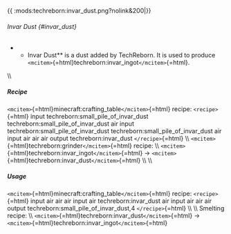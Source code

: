 {{ :mods:techreborn:invar_dust.png?nolink&200\|}}

###### Invar Dust {#invar_dust}

-   -   Invar Dust\*\* is a dust added by TechReborn. It is used to
        produce
        `<mcitem>`{=html}techreborn:invar_ingot`</mcitem>`{=html}.

\\\\

##### Recipe

`<mcitem>`{=html}minecraft:crafting_table`</mcitem>`{=html} recipe:
`<recipe>`{=html} input techreborn:small_pile_of_invar_dust
techreborn:small_pile_of_invar_dust air input
techreborn:small_pile_of_invar_dust techreborn:small_pile_of_invar_dust
air input air air air output techreborn:invar_dust `</recipe>`{=html}
\\\\ `<mcitem>`{=html}techreborn:grinder`</mcitem>`{=html} recipe: \\\\
`<mcitem>`{=html}techreborn:invar_ingot`</mcitem>`{=html} -\>
`<mcitem>`{=html}techreborn:invar_dust`</mcitem>`{=html} \\\\ \\\\

##### Usage

`<mcitem>`{=html}minecraft:crafting_table`</mcitem>`{=html} recipe:
`<recipe>`{=html} input air air air input air techreborn:invar_dust air
input air air air output techreborn:small_pile_of_invar_dust,4
`</recipe>`{=html} \\\\ \\\\ Smelting recipe: \\\\
`<mcitem>`{=html}techreborn:invar_dust`</mcitem>`{=html} -\>
`<mcitem>`{=html}techreborn:invar_ingot`</mcitem>`{=html}
